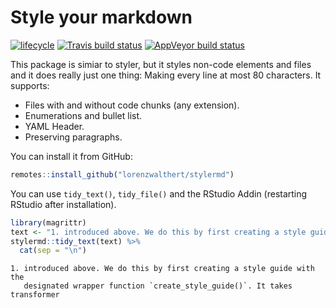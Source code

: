 
# Style your markdown

[![lifecycle](https://img.shields.io/badge/lifecycle-experimental-orange.svg)](https://www.tidyverse.org/lifecycle/#experimental)
[![Travis build
status](https://travis-ci.org/lorenzwalthert/stylermd.svg?branch=master)](https://travis-ci.org/lorenzwalthert/stylermd)
[![AppVeyor build
status](https://ci.appveyor.com/api/projects/status/github/lorenzwalthert/stylermd?branch=master&svg=true)](https://ci.appveyor.com/project/lorenzwalthert/stylermd)

This package is simiar to styler, but it styles non-code elements and
files and it does really just one thing: Making every line at most 80
characters. It supports:

  - Files with and without code chunks (any extension).
  - Enumerations and bullet list.
  - YAML Header.
  - Preserving paragraphs.

You can install it from GitHub:

``` r
remotes::install_github("lorenzwalthert/stylermd")
```

You can use `tidy_text()`, `tidy_file()` and the RStudio Addin
(restarting RStudio after installation).

``` r
library(magrittr)
text <- "1. introduced above. We do this by first creating a style guide with the designated wrapper function `create_style_guide()`. It takes transformer"
stylermd::tidy_text(text) %>%
  cat(sep = "\n")
```

    1. introduced above. We do this by first creating a style guide with the
       designated wrapper function `create_style_guide()`. It takes transformer
